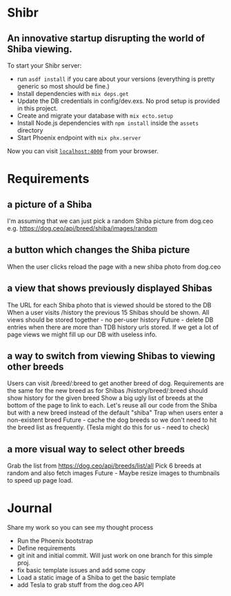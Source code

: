 # Shibr
## An innovative startup disrupting the world of Shiba viewing.
To start your Shibr server:

  * run `asdf install` if you care about your versions (everything is pretty generic so most should be fine.)
  * Install dependencies with `mix deps.get`
  * Update the DB credentials in config/dev.exs. No prod setup is provided in this project.
  * Create and migrate your database with `mix ecto.setup`
  * Install Node.js dependencies with `npm install` inside the `assets` directory
  * Start Phoenix endpoint with `mix phx.server`

Now you can visit [`localhost:4000`](http://localhost:4000) from your browser.

# Requirements

## a picture of a Shiba
I'm assuming that we can just pick a random Shiba picture from dog.ceo
e.g. https://dog.ceo/api/breed/shiba/images/random

## a button which changes the Shiba picture
When the user clicks reload the page with a new shiba photo from dog.ceo

## a view that shows previously displayed Shibas
The URL for each Shiba photo that is viewed should be stored to the DB
When a user visits /history the previous 15 Shibas should be shown.
All views should be stored together - no per-user history
Future - delete DB entries when there are more than TDB history urls stored. If we get a lot of page views we might fill up our DB with useless info.

## a way to switch from viewing Shibas to viewing other breeds

Users can visit /breed/:breed to get another breed of dog.
Requirements are the same for the new breed as for Shibas
/history/breed/:breed should show history for the given breed 
Show a big ugly list of breeds at the bottom of the page to link to each.
Let's reuse all our code from the Shiba but with a new breed instead of the default "shiba"
Trap when users enter a non-existent breed
Future - cache the dog breeds so we don't need to hit the breed list as frequently. (Tesla might do this for us - need to check)

## a more visual way to select other breeds
Grab the list from https://dog.ceo/api/breeds/list/all
Pick 6 breeds at random and also fetch images
Future - Maybe resize images to thumbnails to speed up page load. 

# Journal

Share my work so you can see my thought process

* Run the Phoenix bootstrap
* Define requirements
* git init and initial commit. Will just work on one branch for this simple proj.
* fix basic template issues and add some copy
* Load a static image of a Shiba to get the basic template
* add Tesla to grab stuff from the dog.ceo API